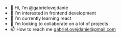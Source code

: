 - 👋 Hi, I’m @gabrielovejdanie
- 👀 I’m interested in frontend development
- 🌱 I’m currently learning react
- 💞️ I’m looking to collaborate on a lot of projects
- 📫 How to reach me gabriel.ovejdanie@gmail.com

<!---
gabrielovejdanie/gabrielovejdanie is a ✨ special ✨ repository because its `README.md` (this file) appears on your GitHub profile.
You can click the Preview link to take a look at your changes.
--->
